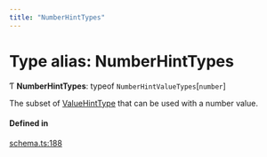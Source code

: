 ```yaml
---
title: "NumberHintTypes"
---
```

# Type alias: NumberHintTypes

Ƭ **NumberHintTypes**: typeof `NumberHintValueTypes`[`number`]

The subset of [ValueHintType](../enums/ValueHintType.md) that can be used with a number value.

#### Defined in

[schema.ts:188](https://github.com/coda/packs-sdk/blob/main/schema.ts#L188)
